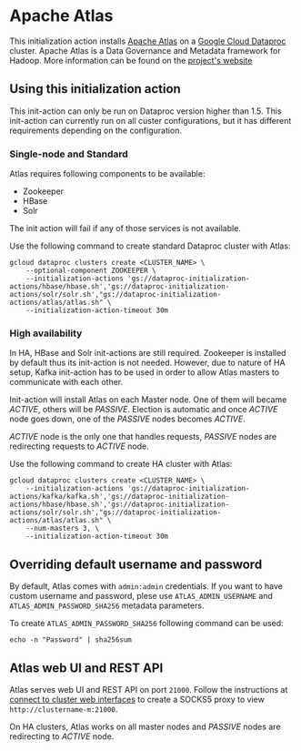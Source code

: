 # Apache Atlas

This initialization action installs [Apache Atlas](https://atlas.apache.org)
on a [Google Cloud Dataproc](https://cloud.google.com/dataproc) cluster.
Apache Atlas is a Data Governance and Metadata framework for Hadoop. More information can be found on the
[project's website](https://atlas.apache.org)

## Using this initialization action

This init-action can only be run on Dataproc version higher than 1.5. This init-action can currently run on all custer configurations, but it has different requirements depending on the configuration.

### Single-node and Standard

Atlas requires following components to be available:
* Zookeeper
* HBase
* Solr

The init action will fail if any of those services is not available.

Use the following command to create standard Dataproc cluster with Atlas:
```
gcloud dataproc clusters create <CLUSTER_NAME> \
    --optional-component ZOOKEEPER \
    --initialization-actions 'gs://dataproc-initialization-actions/hbase/hbase.sh','gs://dataproc-initialization-actions/solr/solr.sh',"gs://dataproc-initialization-actions/atlas/atlas.sh" \
    --initialization-action-timeout 30m 
```

### High availability

In HA, HBase and Solr init-actions are still required. Zookeeper is installed by default thus its init-action is not needed. 
However, due to nature of HA setup, Kafka init-action has to be used in order to allow Atlas masters to communicate 
with each other.

Init-action will install Atlas on each Master node. One of them will became _ACTIVE_, others will be _PASSIVE_. 
Election is automatic and once _ACTIVE_ node goes down, one of the _PASSIVE_ nodes becomes _ACTIVE_. 

_ACTIVE_ node is the only one that handles requests, _PASSIVE_ nodes are redirecting requests to _ACTIVE_ node.

Use the following command to create HA cluster with Atlas:
```
gcloud dataproc clusters create <CLUSTER_NAME> \
    --initialization-actions 'gs://dataproc-initialization-actions/kafka/kafka.sh','gs://dataproc-initialization-actions/hbase/hbase.sh','gs://dataproc-initialization-actions/solr/solr.sh',"gs://dataproc-initialization-actions/atlas/atlas.sh" \
    --num-masters 3, \
    --initialization-action-timeout 30m 
```

## Overriding default username and password

By default, Atlas comes with `admin:admin` credentials. If you want to have custom username and password,
plese use `ATLAS_ADMIN_USERNAME` and `ATLAS_ADMIN_PASSWORD_SHA256` metadata parameters.

To create `ATLAS_ADMIN_PASSWORD_SHA256` following command can be used:
 
 `echo -n "Password" | sha256sum`
 

## Atlas web UI and REST API

Atlas serves web UI and REST API on port `21000`. Follow the instructions at [connect to cluster web interfaces](https://cloud.google.com/dataproc/docs/concepts/accessing/cluster-web-interfaces) 
to create a SOCKS5 proxy to view `http://clustername-m:21000`.
 
On HA clusters, Atlas works on all master nodes and _PASSIVE_ nodes are redirecting to _ACTIVE_ node.
 
